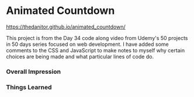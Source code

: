 # Animated Countdown

https://thedanitor.github.io/animated_countdown/

This project is from the Day 34 code along video from Udemy's 50 projects in 50 days series focused on web development. I have added some comments to the CSS and JavaScript to make notes to myself why certain choices are being made and what particular lines of code do.

### Overall Impression



### Things Learned

